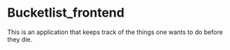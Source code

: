 # Bucketlist_frontend
This is an application that keeps track of the things one wants to do before they die.
